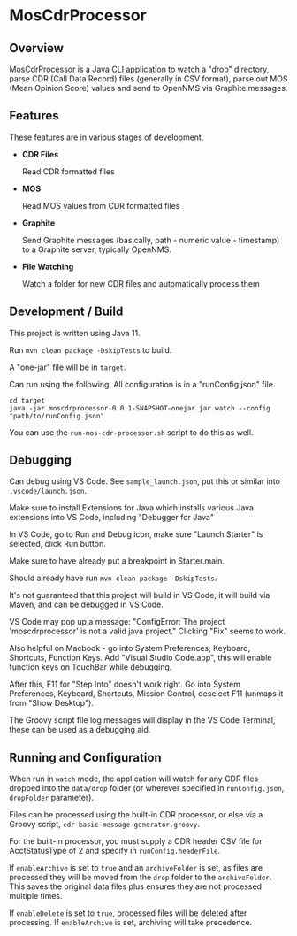 MosCdrProcessor
=============

Overview
--------

MosCdrProcessor is a Java CLI application to watch a "drop" directory, parse CDR (Call Data Record) files
(generally in CSV format), parse out MOS (Mean Opinion Score) values and send to OpenNMS via Graphite messages.


Features
--------

These features are in various stages of development.

* **CDR Files**

    Read CDR formatted files

* **MOS**

    Read MOS values from CDR formatted files

* **Graphite**

    Send Graphite messages (basically, path - numeric value - timestamp) to a Graphite server, typically OpenNMS.

* **File Watching**

    Watch a folder for new CDR files and automatically process them


Development / Build
-------------------

This project is written using Java 11.

Run `mvn clean package -DskipTests` to build.

A "one-jar" file will be in `target`.

Can run using the following. All configuration is in a "runConfig.json" file.

```
cd target
java -jar moscdrprocessor-0.0.1-SNAPSHOT-onejar.jar watch --config "path/to/runConfig.json"
```

You can use the `run-mos-cdr-processor.sh` script to do this as well.

Debugging
---------
Can debug using VS Code. See `sample_launch.json`, put this or similar into `.vscode/launch.json`.

Make sure to install Extensions for Java which installs various Java extensions into VS Code, including "Debugger for Java"

In VS Code, go to Run and Debug icon, make sure "Launch Starter" is selected, click Run button.

Make sure to have already put a breakpoint in Starter.main.

Should already have run `mvn clean package -DskipTests`.

It's not guaranteed that this project will build in VS Code; it will build via Maven, and can be debugged in VS Code.

VS Code may pop up a message: "ConfigError: The project 'moscdrprocessor' is not a valid java project." Clicking "Fix" seems to work.

Also helpful on Macbook - go into System Preferences, Keyboard, Shortcuts, Function Keys.
Add "Visual Studio Code.app", this will enable function keys on TouchBar while debugging.

After this, F11 for "Step Into" doesn't work right.
Go into System Preferences, Keyboard, Shortcuts, Mission Control, deselect F11 (unmaps it from "Show Desktop").

The Groovy script file log messages will display in the VS Code Terminal, these can be used as a debugging aid.


Running and Configuration
-------------------------

When run in `watch` mode, the application will watch for any CDR files dropped into the `data/drop` folder 
(or wherever specified in `runConfig.json`, `dropFolder` parameter).

Files can be processed using the built-in CDR processor, or else via a Groovy script, `cdr-basic-message-generator.groovy`.

For the built-in processor, you must supply a CDR header CSV file for AcctStatusType of 2 and specify in `runConfig.headerFile`.

If `enableArchive` is set to `true` and an `archiveFolder` is set, as files are processed they will be moved from the 
`drop` folder to the `archiveFolder`. This saves the original data files plus ensures they are not processed multiple times.

If `enableDelete` is set to `true`, processed files will be deleted after processing. If `enableArchive` is set, archiving
will take precedence.
